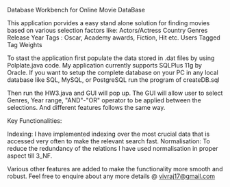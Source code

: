 Database Workbench for Online Movie DataBase

This application porvides a easy stand alone solution for finding movies based on various selection factors like:
Actors/Actress
Country 
Genres
Release Year
Tags : Oscar, Academy awards, Fiction, Hit etc.
Users Tagged
Tag Weights

To stast the application first populate the data stored in .dat files by using Polplate.java code.
My application currently supports SQLPlus 11g by Oracle.
If you want to setup the complete database on your PC in any local database like SQL, MySQL, or PostgreSQL run the program of createDB.sql

Then run the HW3.java and GUI will pop up.
The GUI will allow user to select Genres, Year range, "AND"-"OR" operator to be applied between the selections.
And different features follows the same way.

Key Functionalities:

Indexing: I have implemented indexing over the most crucial data that is accessed very often to make the relevant search fast.
Normalisation: To reduce the redundancy of the relations I have used normalisation in proper aspect till 3_NF.

Various other features are added to make the functionality more smooth and robust.
Feel free to enquire about any more details @ vivraj17@gmail.com



